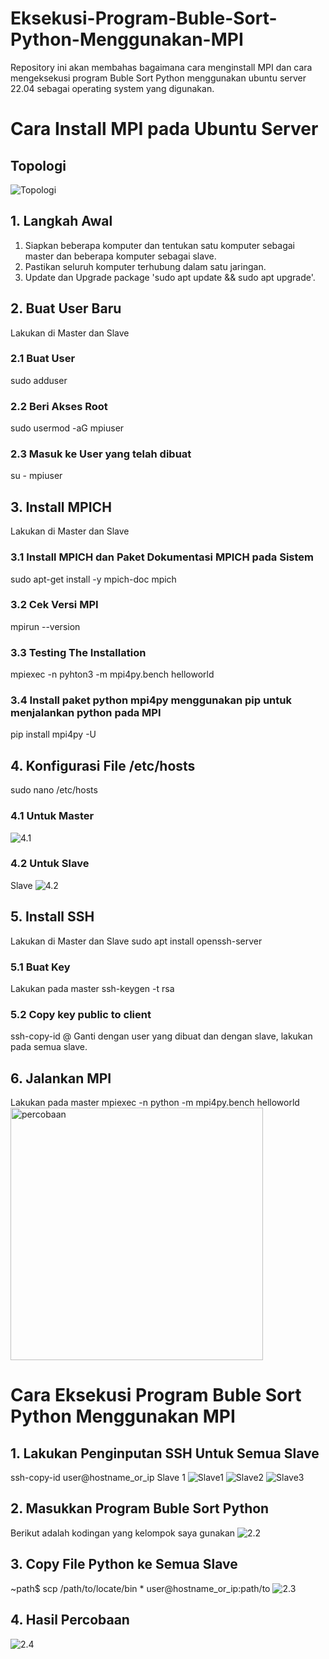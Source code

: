 # Eksekusi-Program-Buble-Sort-Python-Menggunakan-MPI
Repository ini akan membahas bagaimana cara menginstall MPI dan cara mengeksekusi program Buble Sort Python menggunakan ubuntu server 22.04 sebagai operating system yang digunakan.

# Cara Install MPI pada Ubuntu Server
## Topologi
![Topologi](https://github.com/feliana444/Eksekusi-Program-Buble-Sort-Python-Menggunakan-MPI/assets/145323449/f43765be-5ec9-4ce7-977f-b9264035b25d)

## 1. Langkah Awal
1. Siapkan beberapa komputer dan tentukan satu komputer sebagai master dan beberapa komputer sebagai slave.
2. Pastikan seluruh komputer terhubung dalam satu jaringan.
3. Update dan Upgrade package 'sudo apt update && sudo apt upgrade'.

## 2. Buat User Baru
Lakukan di Master dan Slave
### 2.1 Buat User
sudo adduser <nama user>
### 2.2 Beri Akses Root
sudo usermod -aG mpiuser
### 2.3 Masuk ke User yang telah dibuat
su - mpiuser

## 3. Install MPICH
Lakukan di Master dan Slave
### 3.1 Install MPICH dan Paket Dokumentasi MPICH pada Sistem
sudo apt-get install -y mpich-doc mpich
### 3.2 Cek Versi MPI
mpirun --version
### 3.3 Testing The Installation
mpiexec -n <jumlah core> pyhton3 -m mpi4py.bench helloworld
### 3.4 Install paket python mpi4py menggunakan pip untuk menjalankan python pada MPI
pip install mpi4py -U

## 4. Konfigurasi File /etc/hosts
sudo nano /etc/hosts
### 4.1 Untuk Master
![4.1](https://github.com/feliana444/Eksekusi-Program-Buble-Sort-Python-Menggunakan-MPI/assets/145323449/971e7ce4-ac66-4be1-81ad-d8c8abfcc9be)
### 4.2 Untuk Slave
Slave
![4.2](https://github.com/feliana444/Eksekusi-Program-Buble-Sort-Python-Menggunakan-MPI/assets/145323449/02b97841-45d5-4517-8e99-cca4950f84a9)

## 5. Install SSH
Lakukan di Master dan Slave
sudo apt install openssh-server
### 5.1 Buat Key
Lakukan pada master
ssh-keygen -t rsa
### 5.2 Copy key public to client
ssh-copy-id <nama user>@<host>
Ganti <nama user> dengan user yang dibuat dan <host> dengan slave, lakukan pada semua slave.

## 6. Jalankan MPI
Lakukan pada master
mpiexec -n <jumlah core> python -m mpi4py.bench helloworld
<img width="404" alt="percobaan" src="https://github.com/feliana444/Eksekusi-Program-Buble-Sort-Python-Menggunakan-MPI/assets/145323449/8e1d12c1-2d12-4016-afd9-341b1eea56e7">



# Cara Eksekusi Program Buble Sort Python Menggunakan MPI
## 1. Lakukan Penginputan SSH Untuk Semua Slave
ssh-copy-id user@hostname_or_ip
Slave 1
![Slave1](https://github.com/feliana444/Eksekusi-Program-Buble-Sort-Python-Menggunakan-MPI/assets/145323449/7c446076-7900-45ee-a072-c3b4dbbdab56)
![Slave2](https://github.com/feliana444/Eksekusi-Program-Buble-Sort-Python-Menggunakan-MPI/assets/145323449/38920fb0-b450-42cb-bc30-a98b6df7de9c)
![Slave3](https://github.com/feliana444/Eksekusi-Program-Buble-Sort-Python-Menggunakan-MPI/assets/145323449/e3200e46-1179-43c2-92b4-f3c3c1da8d72)

## 2. Masukkan Program Buble Sort Python
Berikut adalah kodingan yang kelompok saya gunakan
![2.2](https://github.com/feliana444/Eksekusi-Program-Buble-Sort-Python-Menggunakan-MPI/assets/145323449/dbad251f-d8a9-4612-affc-e663b7933637)

## 3. Copy File Python ke Semua Slave
~path$ scp /path/to/locate/bin * user@hostname_or_ip:path/to
![2.3](https://github.com/feliana444/Eksekusi-Program-Buble-Sort-Python-Menggunakan-MPI/assets/145323449/2f8475d3-04ff-4cee-a797-af48ea5c4547)

## 4. Hasil Percobaan
![2.4](https://github.com/feliana444/Eksekusi-Program-Buble-Sort-Python-Menggunakan-MPI/assets/145323449/d1966178-fb3d-45b6-bcc1-3b4527a0bf10)

